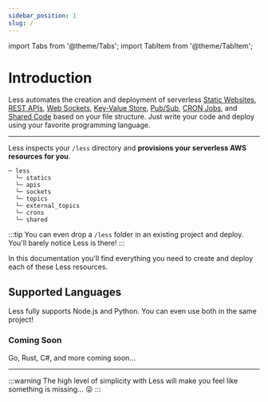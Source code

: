 ```yaml
---
sidebar_position: 1
slug: /
---
```


import Tabs from '@theme/Tabs';
import TabItem from '@theme/TabItem';

# Introduction

Less automates the creation and deployment of serverless [Static Websites](/static-websites), [REST APIs](/rest-apis), [Web Sockets](/web-sockets), [Key-Value Store](/key-value-store), [Pub/Sub](/fanout), [CRON Jobs](/cron-jobs), and [Shared Code](/shared-code) based on your file structure. Just write your code and deploy using your favorite programming language. 

---

Less inspects your `/less` directory and **provisions your serverless AWS resources for you**.

```
─ less
  └─ statics
  └─ apis
  └─ sockets
  └─ topics
  └─ external_topics
  └─ crons
  └─ shared
```

:::tip
You can even drop a `/less` folder in an existing project and deploy. You'll barely notice Less is there!
:::

In this documentation you'll find everything you need to create and deploy each of these Less resources.

## Supported Languages
Less fully supports Node.js and Python. You can even use both in the same project!
<Icon icon="logos:nodejs" height="100" />
<Icon icon="logos:python" height="100" />

### Coming Soon
Go, Rust, C#, and more coming soon...
<Icon icon="logos:gopher" height="100" />
<Icon icon="logos:rust" height="100" />
<Icon icon="logos:c-sharp" height="100" />

---

:::warning
The high level of simplicity with Less will make you feel like something is missing... 😜
:::
